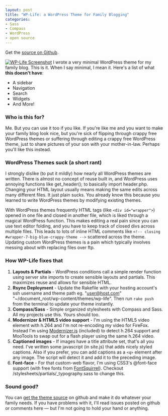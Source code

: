 ```yaml
---
layout: post
title: "WP-Life: a WordPress Theme for Family Blogging"
categories:
- Sass
- Compass
- WordPress
- open source
---
```


Get the [source on Github](http://github.com/imathis/wp-life).

<a href="/content/blog/2010/wp-life/wp-life-screenshot-full.png"><img src="/content/blog/2010/wp-life/wp-life-screenshot.jpg" alt="WP-Life Screenshot" class="right" title="WP Life screenshot - click to zoom" /></a>
I wrote a very minimal WordPress theme for my family blog. This is it. When I say minimal, I mean it.
Here's a list of what **this doesn't have**:

- A sidebar
- Navigation
- Search
- Widgets
- And More!

### Who is this for?

Me. But you can use it too if you like. If you're like me and you want to make your family blog look nice, but you're sick of flipping through crappy free WordPress themes or suffering through editing a crappy free WordPress theme, just to share pictures of your son with your mother-in-law. Perhaps you'll like this instead.

### WordPress Themes suck (a short rant)

I strongly dislike (to put it mildly) how nearly all WordPress themes are written. There is almost no concept of reuse built in, and WordPress uses annoying functions like get_header(); to basically import header.php. Changing your HTML layout usually means
making the same edits across many different files. It just plain sucks. You already know this because you learned to write WordPress themes by modifying existing themes.

With WordPress themes frequently HTML tags (like `<div id="wrapper">`) opened in one file and closed in another file, which is liked through a magical WordPress function. This makes editing a real pain since you can use text editor folding, and you have to keep track
of closed divs across multiple files. This leads to lots of inline HTML comments like `<!-- closing #wrapper-7-big-blue-crappy-theme -->` scattered across the theme.
Updating custom WordPress themes is a pain which typically involves messing about with replacing files over ftp.

### How WP-Life fixes that

1. **Layouts & Partials** - WordPress conditions call a simple render function using server site imports to create sensible layouts and partials. This maximizes reuse and allows for sensible HTML.
2. **Rsync Deployment** - Update the Rakefile with your hosting account's ssh username and theme path eg. "user@host.com" "~/document_root/wp-content/themes/wp-life". Then run `rake push` from the terminal to update your theme instantly.
3. **Compass/Sass** - Simple organized stylesheets with Compass and Sass. All my projects use this. Yours should too.
4. **Modernizer & HTML5 video support** - I'm using the HTML5 video element with h.264 and I'm not re-encoding my video for FireFox. Instead I'm using [Modernizer.js](http://modernizr.com) (included) to detect h.264 support and MooTools to swap out for a flash player using the same h.264 video.
5. **Captioned images** - If images have a title attribute set, that's all you need. I've written some javascript (in site.js) that adds nicely styled captions. Also if you prefer, you can add captions as a `<q>` element after any image. The script will detect it and add it to the preceding image.
6. **Font-face** - For that custom-web flavor, I'm using CSS3's @font-face support (with free fonts from [FontSquirrel](http://fontsquirrel.com/)). Checkout /stylesheets/partials/_typography.sass to change this.

### Sound good?

You can [get the theme source](http://github.com/imathis/wp-life) on github and make it do whatever your family needs.
If you have problems with it, I'll read issues posted on github or comments here &mdash; but I'm not going to hold your hand or anything.

